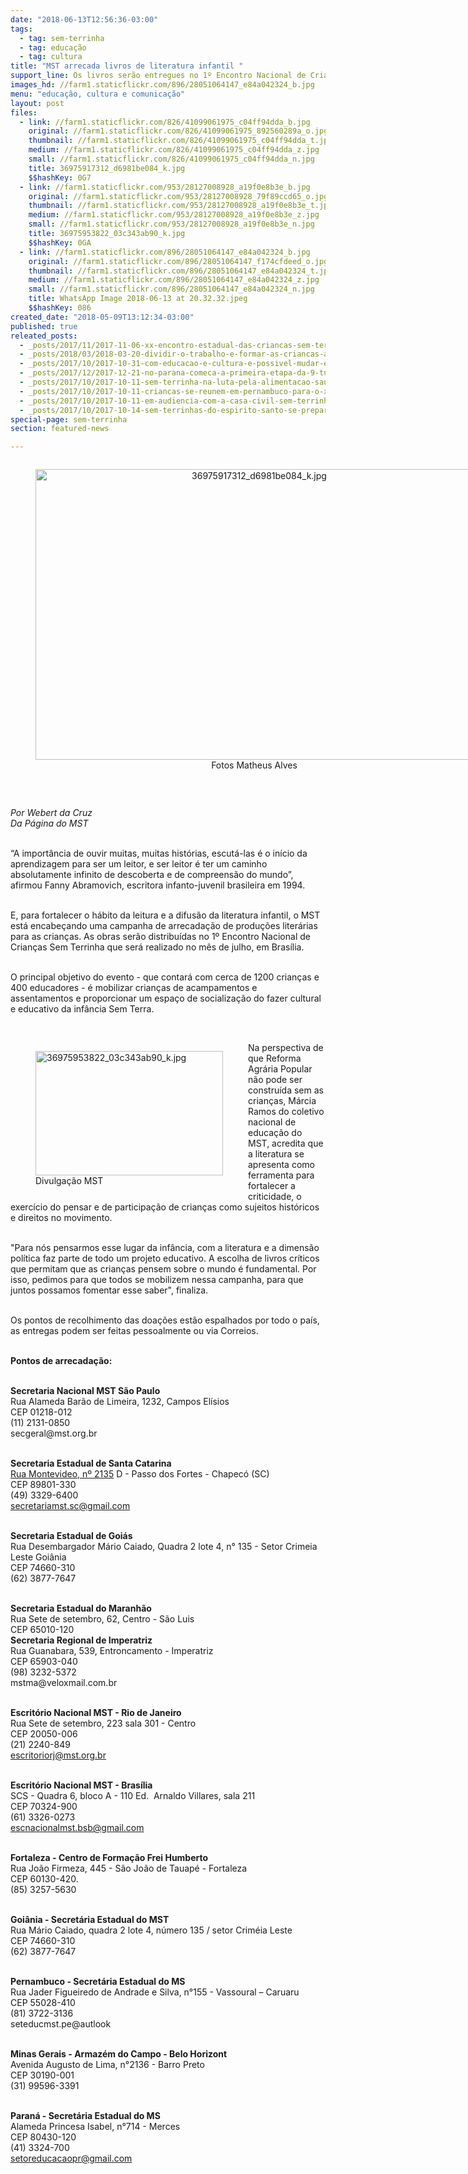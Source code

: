 ```yaml
---
date: "2018-06-13T12:56:36-03:00"
tags:
  - tag: sem-terrinha
  - tag: educação
  - tag: cultura
title: "MST arrecada livros de literatura infantil "
support_line: Os livros serão entregues no 1º Encontro Nacional de Crianças Sem Terrinha
images_hd: //farm1.staticflickr.com/896/28051064147_e84a042324_b.jpg
menu: "educação, cultura e comunicação"
layout: post
files:
  - link: //farm1.staticflickr.com/826/41099061975_c04ff94dda_b.jpg
    original: //farm1.staticflickr.com/826/41099061975_892560289a_o.jpg
    thumbnail: //farm1.staticflickr.com/826/41099061975_c04ff94dda_t.jpg
    medium: //farm1.staticflickr.com/826/41099061975_c04ff94dda_z.jpg
    small: //farm1.staticflickr.com/826/41099061975_c04ff94dda_n.jpg
    title: 36975917312_d6981be084_k.jpg
    $$hashKey: 0G7
  - link: //farm1.staticflickr.com/953/28127008928_a19f0e8b3e_b.jpg
    original: //farm1.staticflickr.com/953/28127008928_79f89ccd65_o.jpg
    thumbnail: //farm1.staticflickr.com/953/28127008928_a19f0e8b3e_t.jpg
    medium: //farm1.staticflickr.com/953/28127008928_a19f0e8b3e_z.jpg
    small: //farm1.staticflickr.com/953/28127008928_a19f0e8b3e_n.jpg
    title: 36975953822_03c343ab90_k.jpg
    $$hashKey: 0GA
  - link: //farm1.staticflickr.com/896/28051064147_e84a042324_b.jpg
    original: //farm1.staticflickr.com/896/28051064147_f174cfdeed_o.jpg
    thumbnail: //farm1.staticflickr.com/896/28051064147_e84a042324_t.jpg
    medium: //farm1.staticflickr.com/896/28051064147_e84a042324_z.jpg
    small: //farm1.staticflickr.com/896/28051064147_e84a042324_n.jpg
    title: WhatsApp Image 2018-06-13 at 20.32.32.jpeg
    $$hashKey: 086
created_date: "2018-05-09T13:12:34-03:00"
published: true
releated_posts:
  - _posts/2017/11/2017-11-06-xx-encontro-estadual-das-criancas-sem-terrinha-2017-acontece-no-rio-de-janeiro.md
  - _posts/2018/03/2018-03-20-dividir-o-trabalho-e-formar-as-criancas-a-ciranda-no-fama.md
  - _posts/2017/10/2017-10-31-com-educacao-e-cultura-e-possivel-mudar-essa-realidade-explica-dirigente-do-mst.md
  - _posts/2017/12/2017-12-21-no-parana-comeca-a-primeira-etapa-da-9-turma-da-escola-da-juventude-sem-terra.md
  - _posts/2017/10/2017-10-11-sem-terrinha-na-luta-pela-alimentacao-saudavel.md
  - _posts/2017/10/2017-10-11-criancas-se-reunem-em-pernambuco-para-o-xiii-encontro-estadual-dos-sem-terrinha.md
  - _posts/2017/10/2017-10-11-em-audiencia-com-a-casa-civil-sem-terrinha-cobram-mais-comprometimento-de-sartori-com-a-educacao.md
  - _posts/2017/10/2017-10-14-sem-terrinhas-do-espirito-santo-se-preparam-para-encontro-nacional.md
special-page: sem-terrinha
section: featured-news

---
```

<div style="text-align:center">
<figure class="image" style="display:inline-block"><img alt="36975917312_d6981be084_k.jpg" height="465" src="//farm1.staticflickr.com/826/41099061975_c04ff94dda_b.jpg" width="700" />
<figcaption>Fotos Matheus Alves</figcaption>
</figure>
</div>

<p>&nbsp;</p>

<p><em>Por Webert da Cruz<br />
Da P&aacute;gina do MST</em><br />
&nbsp;</p>

<p>&ldquo;A import&acirc;ncia de ouvir muitas, muitas hist&oacute;rias, escut&aacute;-las &eacute; o in&iacute;cio da aprendizagem para ser um leitor, e ser leitor &eacute; ter um caminho absolutamente infinito de descoberta e de compreens&atilde;o do mundo&rdquo;, afirmou Fanny Abramovich, escritora infanto-juvenil brasileira em 1994.</p>

<p><br />
E, para fortalecer o h&aacute;bito da leitura e a difus&atilde;o da literatura infantil, o MST est&aacute; encabe&ccedil;ando uma campanha de&nbsp;arrecada&ccedil;&atilde;o de produ&ccedil;&otilde;es liter&aacute;rias para as crian&ccedil;as.&nbsp;As&nbsp;obras&nbsp;ser&atilde;o distribu&iacute;das no 1&ordm; Encontro Nacional de Crian&ccedil;as Sem Terrinha que ser&aacute; realizado no m&ecirc;s de julho, em Bras&iacute;lia.</p>

<p><br />
O principal objetivo do&nbsp;evento - que contar&aacute; com cerca de 1200 crian&ccedil;as e 400 educadores -&nbsp;&eacute; mobilizar crian&ccedil;as de acampamentos e assentamentos&nbsp;e proporcionar um espa&ccedil;o&nbsp;de socializa&ccedil;&atilde;o do fazer cultural e educativo da inf&acirc;ncia Sem Terra.&nbsp;</p>

<p>&nbsp;</p>

<figure class="image" style="float:left"><img alt="36975953822_03c343ab90_k.jpg" height="199" src="//farm1.staticflickr.com/953/28127008928_a19f0e8b3e_b.jpg" width="300" />
<figcaption>Divulga&ccedil;&atilde;o MST&nbsp;</figcaption>
</figure>

<p>Na perspectiva de que Reforma Agr&aacute;ria Popular n&atilde;o pode ser constru&iacute;da sem as crian&ccedil;as, M&aacute;rcia Ramos do coletivo nacional de educa&ccedil;&atilde;o do MST,&nbsp;acredita que a literatura se apresenta como ferramenta para fortalecer a criticidade, o exerc&iacute;cio do pensar e de participa&ccedil;&atilde;o de crian&ccedil;as como sujeitos hist&oacute;ricos e direitos no movimento.</p>

<p><br />
&quot;Para n&oacute;s pensarmos esse lugar da inf&acirc;ncia, com a literatura e a dimens&atilde;o pol&iacute;tica faz parte de todo um projeto educativo. A escolha de livros cr&iacute;ticos que permitam que as crian&ccedil;as pensem sobre o mundo &eacute; fundamental. Por isso, pedimos para que todos se mobilizem nessa campanha, para que juntos possamos fomentar esse saber&quot;, finaliza.</p>

<p><br />
Os pontos de recolhimento das doa&ccedil;&otilde;es est&atilde;o espalhados por todo o pa&iacute;s, as entregas podem ser feitas pessoalmente ou via Correios.&nbsp;</p>

<p><br />
<strong>Pontos de arrecada&ccedil;&atilde;o:</strong><br />
&nbsp;</p>

<p><strong>Secretaria Nacional MST S&atilde;o Paulo</strong><br />
Rua Alameda Bar&atilde;o de Limeira, 1232, Campos El&iacute;sios<br />
CEP&nbsp;01218-012<br />
(11) 2131-0850<br />
secgeral@mst.org.br<br />
&nbsp;</p>

<p><strong>Secretaria Estadual de Santa Catarina</strong><br />
<a href="https://maps.google.com/?q=Rua+Montevideo,+n%C2%BA+2135&amp;entry=gmail&amp;source=g">Rua Montevideo, n&ordm; 2135</a>&nbsp;D - Passo dos Fortes - Chapec&oacute; (SC)<br />
CEP&nbsp;89801-330&nbsp;<br />
(49) 3329-6400&nbsp;<br />
<a href="mailto:secretariamst.sc@gmail.com" target="_blank">secretariamst.sc@gmail.com</a></p>

<p><br />
<strong>Secretaria Estadual de Goi&aacute;s</strong><br />
Rua Desembargador M&aacute;rio Caiado, Quadra 2 lote 4, n&deg;&nbsp;135 - Setor Crimeia Leste Goi&acirc;nia<br />
CEP&nbsp;74660-310&nbsp;<br />
(62)&nbsp;3877-7647</p>

<p><br />
<strong>Secretaria Estadual do Maranh&atilde;o</strong><br />
Rua Sete de setembro, 62, Centro - S&atilde;o Luis<br />
CEP&nbsp;65010-120<br />
<strong>Secretaria Regional de Imperatriz&nbsp;</strong><br />
Rua Guanabara, 539, Entroncamento - Imperatriz<br />
CEP&nbsp;65903-040<br />
(98) 3232-5372<br />
mstma@veloxmail.com.br</p>

<p><br />
<strong>Escrit&oacute;rio Nacional MST - Rio de Janeiro</strong><br />
Rua Sete de setembro, 223 sala 301 - Centro<br />
CEP&nbsp;20050-006<br />
(21) 2240-849<br />
<a href="mailto:escritoriorj@mst.org.br" target="_blank">escritoriorj@mst.org.br</a></p>

<p><br />
<strong>Escrit&oacute;rio Nacional MST - Bras&iacute;lia</strong><br />
SCS -&nbsp;Quadra 6, bloco A -&nbsp;110 Ed.&nbsp;&nbsp;Arnaldo Villares, sala 211<br />
CEP&nbsp;70324-900<br />
(61) 3326-0273<br />
<a href="mailto:escnacionalbsb@gmail.com" target="_blank">escnacionalmst.bsb@gmail.com</a><br />
&nbsp;</p>

<p><strong>Fortaleza - Centro de Forma&ccedil;&atilde;o Frei Humberto</strong><br />
Rua Jo&atilde;o Firmeza, 445 -&nbsp;S&atilde;o Jo&atilde;o de Tauap&eacute; - Fortaleza<br />
CEP&nbsp;60130-420.<br />
(85) 3257-5630</p>

<p><br />
<strong>Goi&acirc;nia - Secret&aacute;ria Estadual do MST</strong><br />
Rua M&aacute;rio Caiado, quadra 2 lote 4, n&uacute;mero 135 / setor Crim&eacute;ia Leste<br />
CEP&nbsp;74660-310<br />
(62) 3877-7647</p>

<p><br />
<strong>Pernambuco - Secret&aacute;ria Estadual do MS</strong><br />
Rua Jader Figueiredo de Andrade e Silva, n&deg;155 -&nbsp;Vassoural &ndash; Caruaru<br />
CEP&nbsp;55028-410<br />
(81) 3722-3136<br />
seteducmst.pe@autlook</p>

<p><br />
<strong>Minas Gerais -&nbsp;Armaz&eacute;m do Campo -&nbsp;Belo Horizont</strong><br />
Avenida Augusto de Lima, n&deg;2136 -&nbsp;Barro Preto<br />
CEP&nbsp;30190-001<br />
(31) 99596-3391&nbsp;&nbsp;&nbsp;&nbsp;&nbsp;&nbsp;&nbsp;&nbsp;&nbsp;&nbsp;&nbsp;&nbsp;&nbsp;&nbsp;&nbsp;</p>

<p><br />
<strong>Paran&aacute; - Secret&aacute;ria Estadual do MS</strong><br />
Alameda Princesa Isabel, n&deg;714 -&nbsp;Merces<br />
CEP&nbsp;80430-120<br />
(41) 3324-700<br />
<a href="mailto:setoreducacaopr@gmail.com" target="_blank">setoreducacaopr@gmail.com</a></p>

<p>&nbsp;</p>

<p>&nbsp;</p>

<p>&nbsp;</p>
